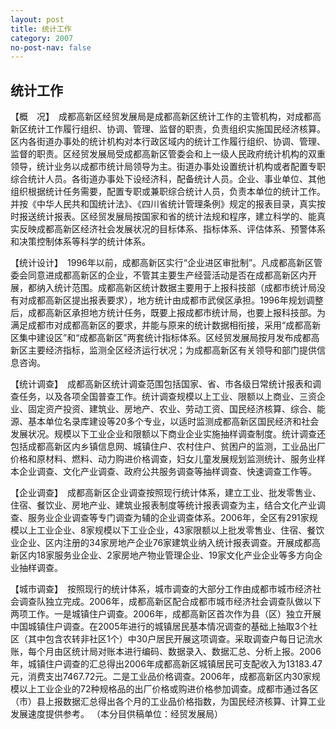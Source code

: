 ```yaml
---
layout: post
title: 统计工作
category: 2007
no-post-nav: false
---
```


## 统计工作

【概　况】　成都高新区经贸发展局是成都高新区统计工作的主管机构，对成都高新区统计工作履行组织、协调、管理、监督的职责，负责组织实施国民经济核算。区内各街道办事处的统计机构对本行政区域内的统计工作履行组织、协调、管理、监督的职责。区经贸发展局受成都高新区管委会和上一级人民政府统计机构的双重领导，统计业务以成都市统计局领导为主。街道办事处设置统计机构或者配置专职综合统计人员。各街道办事处下设经济科，配备统计人员。企业、事业单位、其他组织根据统计任务需要，配置专职或兼职综合统计人员，负责本单位的统计工作。并按《中华人民共和国统计法》、《四川省统计管理条例》规定的报表目录，真实按时报送统计报表。区经贸发展局按国家和省的统计法规和程序，建立科学的、能真实反映成都高新区经济社会发展状况的目标体系、指标体系、评估体系、预警体系和决策控制体系等科学的统计体系。

【统计设计】　1996年以前，成都高新区实行“企业进区审批制”。凡成都高新区管委会同意进成都高新区的企业，不管其主要生产经营活动是否在成都高新区内开展，都纳入统计范围。成都高新区统计数据主要用于上报科技部（成都市统计局没有对成都高新区提出报表要求），地方统计由成都市武侯区承担。1996年规划调整后，成都高新区承担地方统计任务，既要上报成都市统计局，也要上报科技部。为满足成都市对成都高新区的要求，并能与原来的统计数据相衔接，采用“成都高新区集中建设区”和“成都高新区”两套统计指标体系。区经贸发展局按月发布成都高新区主要经济指标，监测全区经济运行状况；为成都高新区有关领导和部门提供信息咨询。

【统计调查】　成都高新区统计调查范围包括国家、省、市各级日常统计报表和调查任务，以及各项全国普查工作。统计调查规模以上工业、限额以上商业、三资企业、固定资产投资、建筑业、房地产、农业、劳动工资、国民经济核算、综合、能源、基本单位名录库建设等20多个专业，以适时监测成都高新区国民经济和社会发展状况。规模以下工业企业和限额以下商业企业实施抽样调查制度。统计调查还包括成都高新区内乡镇信息网、城镇住户、农村住户、贫困户的监测，工业品出厂价格和原材料、燃料、动力购进价格调查，妇女儿童发展规划监测统计、服务业样本企业调查、文化产业调查、政府公共服务调查等抽样调查、快速调查工作等。

【企业调查】　成都高新区企业调查按照现行统计体系，建立工业、批发零售业、住宿、餐饮业、房地产业、建筑业报表制度等统计报表调查为主，结合文化产业调查、服务业企业调查等专门调查为辅的企业调查体系。2006年，全区有291家规模以上工业企业、8家规模以下工业企业，43家限额以上批发零售业、住宿、餐饮业企业、区内注册的34家房地产企业76家建筑业纳入统计报表调查。开展成都高新区内18家服务业企业、2家房地产物业管理企业、19家文化产业企业等多方向企业抽样调查。

【城市调查】　按照现行的统计体系，城市调查的大部分工作由成都市城市经济社会调查队独立完成。2006年，成都高新区配合成都市城市经济社会调查队做以下两项工作。一是城镇住户调查。2006年，成都高新区首次作为县（区）独立开展中国城镇住户调查。在2005年进行的城镇居民基本情况调查的基础上抽取3个社区（其中包含农转非社区1个）中30户居民开展这项调查。采取调查户每日记流水账，每个月由区统计局对账本进行编码、数据录入、数据汇总、分析上报。2006年，城镇住户调查的汇总得出2006年成都高新区城镇居民可支配收入为13183.47元，消费支出7467.72元。二是工业品价格调查。2006年，成都高新区内30家规模以上工业企业的72种规格品的出厂价格或购进价格参加调查。成都市通过各区（市）县上报数据汇总得出各个月的工业品价格指数，为国民经济核算、计算工业发展速度提供参考。
（本分目供稿单位：经贸发展局）
